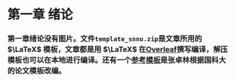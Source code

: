 # 第一章 绪论
### 第一章绪论没有图片。文件`template_snnu.zip`是文章所用的 $\LaTeX$ 模板，文章都是用 $\LaTeX$ 在[Overleaf](http://www.overleaf.com/)撰写编译，解压模板也可以在本地进行编译。还有一个[参考模板](https://github.com/zhuolinzhang/ucasthesis)是张卓林根据国科大的论文模板改编。

